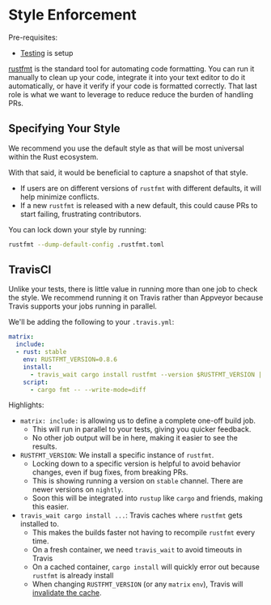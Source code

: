 # Style Enforcement

Pre-requisites:
- [Testing](pr/testing.html) is setup

[rustfmt][rustfmt] is the standard tool for automating code formatting.  You
can run it manually to clean up your code, integrate it into your text editor
to do it automatically, or have it verify if your code is formatted correctly.
That last role is what we want to leverage to reduce reduce the burden of
handling PRs.

[rustfmt]: https://github.com/rust-lang-nursery/rustfmt

## Specifying Your Style

We recommend you use the default style as that will be most universal within the Rust ecosystem.

With that said, it would be beneficial to capture a snapshot of that style.
- If users are on different versions of `rustfmt` with different defaults, it will help minimize conflicts.
- If a new `rustfmt` is released with a new default, this could cause PRs to start failing, frustrating contributors.

You can lock down your style by running:
```bash
rustfmt --dump-default-config .rustfmt.toml
```

## TravisCI

Unlike your tests, there is little value in running more than one job to check
the style. We recommend running it on Travis rather than Appveyor because
Travis supports your jobs running in parallel.

We'll be adding the following to your `.travis.yml`:
```yml
matrix:
  include:
  - rust: stable
    env: RUSTFMT_VERSION=0.8.6
    install:
      - travis_wait cargo install rustfmt --version $RUSTFMT_VERSION || echo "rustfmt already installed"
    script:
      - cargo fmt -- --write-mode=diff
```

Highlights:
- `matrix: include:` is allowing us to define a complete one-off build job.
  - This will run in parallel to your tests, giving you quicker feedback.
  - No other job output will be in here, making it easier to see the results.
- `RUSTFMT_VERSION`: We install a specific instance of `rustfmt`.
  - Locking down to a specific version is helpful to avoid behavior changes, even if bug fixes, from breaking PRs.
  - This is showing running a version on `stable` channel.  There are newer versions on `nightly`.
  - Soon this will be integrated into `rustup` like `cargo` and friends, making this easier.
- `travis_wait cargo install ...`: Travis caches where `rustfmt` gets installed to.
  - This makes the builds faster not having to recompile `rustfmt` every time.
  - On a fresh container, we need `travis_wait` to avoid timeouts in Travis
  - On a cached container, `cargo install` will quickly error out because `rustfmt` is already install
  - When changing `RUSTFMT_VERSION` (or any `matrix` `env`), Travis will [invalidate the cache][travis-cache].

[travis-cache]: https://docs.travis-ci.com/user/caching
